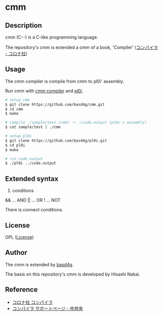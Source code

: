 # cmm

## Description

cmm (C--) is a C-like programming language.

The repository's cmm is extended a cmm of a book, 'Compiler' ([コンパイラ - コロナ社](http://www.slis.tsukuba.ac.jp/~nakai.hisashi.gt/Compiler/))

## Usage

The cmm compiler is compile from cmm to pl0i' assembly.

Run cmm with [cmm compiler](https://github.com/basd4g/cmm) and [pl0i](https://github.com/basd4g/pl0i).

```sh
# setup cmm
$ git clone https://github.com/basd4g/cmm.git
$ cd cmm
$ make

# compile ./sample/test (cmm) -> ./code.output (pl0i's assembly)
$ cat sample/test | ./cmm

# setup pl0i
$ git clone https://github.com/basd4g/pl0i.git
$ cd pl0i
$ make

# run code.output
$ ./pl0i ../code.output
```

## Extended syntax

1. conditions

&& ... AND
|| ... OR
! ... NOT

There is connect conditions.

## License

GPL ([License](./LICENSE))

## Author

The cmm is extended by [basd4g](https://github.com/basd4g).

The basis on this repository's cmm is developed by Hisashi Nakai. 

## Reference

- [コロナ社 コンパイラ](https://www.coronasha.co.jp/np/isbn/9784339027082/)
- [コンパイラ サポートページ - 中井央](http://www.slis.tsukuba.ac.jp/~nakai.hisashi.gt/Compiler/)


